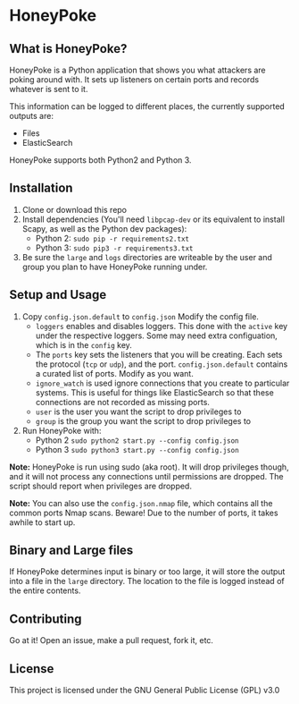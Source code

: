 # HoneyPoke

## What is HoneyPoke?

HoneyPoke is a Python application that shows you what attackers are poking around with. It sets up listeners on certain ports and records whatever is sent to it. 

This information can be logged to different places, the currently supported outputs are:
* Files
* ElasticSearch

HoneyPoke supports both Python2 and Python 3.

## Installation

1. Clone or download this repo
2. Install dependencies (You'll need `libpcap-dev` or its equivalent to install Scapy, as well as the Python dev packages): 
    * Python 2: `sudo pip -r requirements2.txt` 
    * Python 3: `sudo pip3 -r requirements3.txt` 
3. Be sure the `large` and `logs` directories are writeable by the user and group you plan to have HoneyPoke running under.

## Setup and Usage

1. Copy `config.json.default`  to `config.json` Modify the config file. 
    * `loggers` enables and disables loggers. This done with the `active` key under the respective loggers. Some may need extra configuation, which is in the `config` key.
    * The `ports` key sets the listeners that you will be creating. Each sets the protocol (`tcp` or `udp`), and the port. `config.json.default` contains a curated list of ports. Modify as you want.
    * `ignore_watch` is used ignore connections that you create to particular systems. This is useful for things like ElasticSearch so that these connections are not recorded as missing ports.
    * `user` is the user you want the script to drop privileges to
    * `group` is the group you want the script to drop privileges to
2. Run HoneyPoke with:
    * Python 2 `sudo python2 start.py --config config.json`
    * Python 3 `sudo python3 start.py --config config.json`

**Note:** HoneyPoke is run using sudo (aka root). It will drop privileges though, and it will not process any connections until permissions are dropped. The script should report when privileges are dropped.

**Note:** You can also use the `config.json.nmap` file, which contains all the common ports Nmap scans. Beware! Due to the number of ports, it takes awhile to start up.

## Binary and Large files

If HoneyPoke determines input is binary or too large, it will store the output into a file in the `large` directory. The location to the file is logged instead of the entire contents.

## Contributing

Go at it! Open an issue, make a pull request, fork it, etc.

## License

This project is licensed under the GNU General Public License (GPL) v3.0